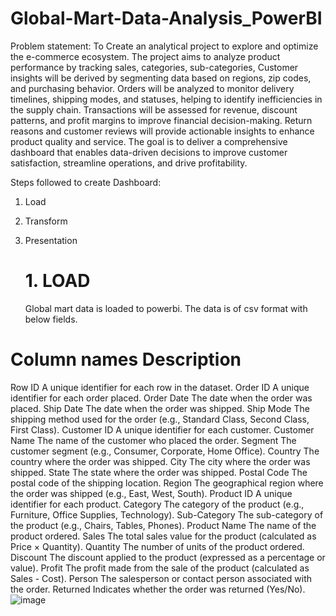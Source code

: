 # Global-Mart-Data-Analysis_PowerBI


Problem statement: To Create an analytical project to explore and optimize the e-commerce ecosystem. The project aims to analyze product performance by tracking sales, categories, sub-categories,  Customer insights will be derived by segmenting data based on regions, zip codes, and purchasing behavior. Orders will be analyzed to monitor delivery timelines, shipping modes, and statuses, helping to identify inefficiencies in the supply chain. Transactions will be assessed for revenue, discount patterns, and profit margins to improve financial decision-making. Return reasons and customer reviews will provide actionable insights to enhance product quality and service. The goal is to deliver a comprehensive dashboard that enables data-driven decisions to improve customer satisfaction, streamline operations,
and drive profitability.

Steps followed to create Dashboard:

1. Load
2. Transform
3. Presentation


   # 1. LOAD
    Global mart data is loaded to powerbi. The data is of csv format with below fields.

# Column names	          Description
Row ID 	          A unique identifier for each row in the dataset.
Order ID	        A unique identifier for each order placed.
Order Date	     The date when the order was placed.
Ship Date	       The date when the order was shipped.
Ship Mode	       The shipping method used for the order (e.g., Standard Class, Second Class, First Class).
Customer ID	     A unique identifier for each customer.
Customer Name	   The name of the customer who placed the order.
Segment	The customer segment (e.g., Consumer, Corporate, Home Office).
Country	The country where the order was shipped.
City	The city where the order was shipped.
State	The state where the order was shipped.
Postal Code	The postal code of the shipping location.
Region	The geographical region where the order was shipped (e.g., East, West, South).
Product ID	A unique identifier for each product.
Category	The category of the product (e.g., Furniture, Office Supplies, Technology).
Sub-Category	The sub-category of the product (e.g., Chairs, Tables, Phones).
Product Name	The name of the product ordered.
Sales	The total sales value for the product (calculated as Price × Quantity).
Quantity	The number of units of the product ordered.
Discount	The discount applied to the product (expressed as a percentage or value).
Profit	The profit made from the sale of the product (calculated as Sales - Cost).
Person	The salesperson or contact person associated with the order.
Returned	Indicates whether the order was returned (Yes/No).
![image](https://github.com/user-attachments/assets/5ac545bf-405f-4b07-b503-cbb84d62404d)

